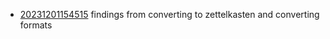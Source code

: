 - [20231201154515](/zet/20231201154515/README.md) findings from converting to zettelkasten and converting formats

